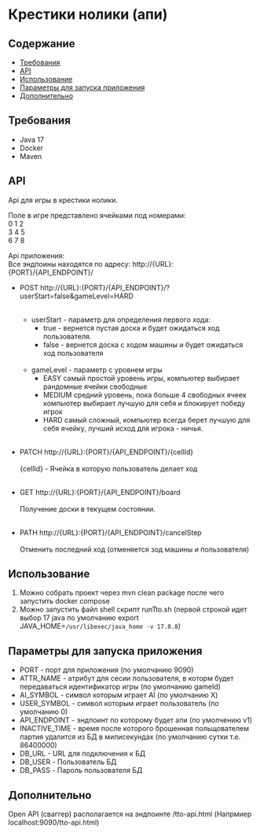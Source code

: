 # Крестики нолики (апи)

## Содержание
- [Требования](#Требования)
- [API](#API)
- [Использование](#Использование)
- [Параметры для запуска приложения](#Параметры-для-запуска-приложения)
- [Дополнительно](#Дополнительно)

## Требования
- Java 17
- Docker
- Maven

## API
Api для игры в крестики нолики.

Поле в игре представлено ячейками под номерами:<br>
0 1 2<br>
3 4 5<br>
6 7 8<br>

Api приложения:<br>
Все эндпоины находятся по адресу: http://{URL}:{PORT}/{API_ENDPOINT}/

- POST http://{URL}:{PORT}/{API_ENDPOINT}/?userStart=false&gameLevel=HARD<br><br>

  - userStart - параметр для определения первого хода:<br>
    - true - вернется пустая доска и будет ожидаться ход пользователя.
    - false - вернется доска с ходом машины и будет ожидаться ход пользователя
      <br><br>
  - gameLevel - параметр с уровнем игры
    - EASY самый простой уровень игры, компьютер выбирает рандомные ячейки свободные
    - MEDIUM средний уровень, пока больше 4 свободных ячеек компьютер выбирает лучшую для себя и блокирует победу игрок
    - HARD самый сложный, компьютер всегда берет лучшую для себя ячейку, лучший исход для игрока - ничья.
    <br><br>
- PATCH http://{URL}:{PORT}/{API_ENDPOINT}/{cellId}<br><br>
    {cellId} - Ячейка в которую пользователь делает ход<br><br>

- GET http://{URL}:{PORT}/{API_ENDPOINT}/board<br><br>
  Получение доски в текущем состоянии.<br><br>
- PATH http://{URL}:{PORT}/{API_ENDPOINT}/cancelStep<br><br>
    Отменить последний ход (отменяется зод машины и пользователя)



## Использование

1. Можно собрать проект через mvn clean package после чего запустить docker compose
2. Можно запустить файл shell скрипт runTto.sh (первой строкой идет выбор 17 java по умолчанию export JAVA_HOME=`/usr/libexec/java_home -v 17.0.8`)


## Параметры для запуска приложения
- PORT - порт для приложения (по умолчанию 9090)<br>
- ATTR_NAME - атрибут для сесии пользователя, в которм будет передаваться идентификатор игры (по умолчанию gameId)
- AI_SYMBOL - символ которым играет AI (по умолчанию Х)
- USER_SYMBOL - символ которым играет пользователь (по умолчанию 0)
- API_ENDPOINT - эндпоинт по которому будет апи (по умолчению v1)
- INACTIVE_TIME - время после которого брошенная польщователем партия удалится из БД в милисекундах (по умолчанию сутки т.е. 86400000)
- DB_URL - URL для подключения к БД
- DB_USER -  Пользователь БД
- DB_PASS - Пароль пользователя БД

## Дополнительно

Open API (сваггер) располагается на эндпоинте /tto-api.html (Напрмиер localhost:9090/tto-api.html)


